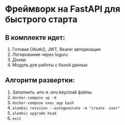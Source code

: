 # Фреймворк на FastAPI для быстрого старта

## В комплекте идет:  
1. Готовая OAuth2, JWT, Bearer авторизация  
2. Логирование через loguru  
3. Докер  
4. Модуль для работы с базой данных  

## Алгоритм развертки:
1. Заполнить .env и .env.keycloak файлы
2. ```docker-compose up -d```
3. ```docker-compose exec app bash```
4. ```alembic revision --autogenerate -m "create  user"```
5. ```alembic upgrade head```
6. ```exit```